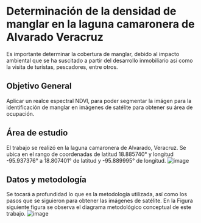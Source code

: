 # Determinación de la densidad de manglar en la laguna camaronera de Alvarado Veracruz
Es importante determinar la cobertura de manglar, debido al impacto ambiental que se ha
suscitado a partir del desarrollo inmobiliario así como la visita de turistas, pescadores, entre
otros.
## Objetivo General
Aplicar un realce espectral NDVI, para poder segmentar la imágen para la identificación de
manglar en imágenes de satélite para obtener su área de ocupación.

## Área de estudio
El trabajo se realizó en la laguna camaronera de Alvarado, Veracruz. Se ubica en el rango de
coordenadas de latitud 18.885740° y longitud -95.937376° a 18.807401° de latitud y
-95.889995° de longitud.
![image](https://github.com/PedroTapia98/Manglares/assets/99137141/cec68c7f-6f31-4309-ac2b-7c5a5ef025a2)

## Datos y metodología
Se tocará a profundidad lo que es la metodología utilizada, así como los pasos que se
siguieron para obtener las imágenes de satélite. En la Figura siguiente figura se observa el
diagrama metodológico conceptual de este trabajo.
![image](https://github.com/PedroTapia98/Manglares/assets/99137141/0e213dae-41c5-457a-b73b-ff501ee50b19)
